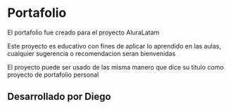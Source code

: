 # Portafolio

El portafolio fue creado para el proyecto AluraLatam

Este proyecto es educativo con fines de aplicar lo aprendido en las aulas, 
cualquier sugerencia o recomendacion seran bienvenidas

El proyecto puede ser usado de las misma manero que dice su titulo como
proyecto de portafolio personal

Desarrollado por Diego
---
